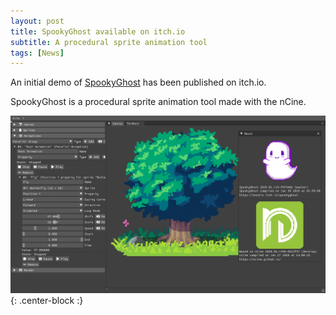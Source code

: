 ```yaml
---
layout: post
title: SpookyGhost available on itch.io
subtitle: A procedural sprite animation tool
tags: [News]
---
```


An initial demo of [SpookyGhost](https://encelo.itch.io/spookyghost) has been published on itch.io.

SpookyGhost is a procedural sprite animation tool made with the nCine.

![SpookyGhost](/img/gallery/SpookyGhost.png "SpookyGhost"){: .center-block :}
